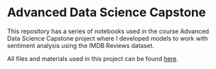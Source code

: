 # Advanced Data Science Capstone

This repository has a series of notebooks used in the course Advanced Data Science Capstone project where I developed models 
to work with sentiment analysis using the IMDB Reviews dataset.

All files and materials used in this project can be found [here](https://shorturl.at/dgCJ1). 
